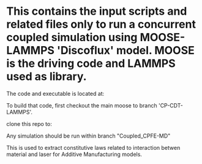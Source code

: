 # This contains the input scripts and related files only to run a concurrent coupled simulation using MOOSE-LAMMPS 'Discoflux' model. MOOSE is the driving code and LAMMPS used as library.

The code and executable is located at:

To build that code, first checkout the main moose to branch 'CP-CDT-LAMMPS'.

clone this repo to:

Any simulation should be run within branch "Coupled_CPFE-MD"


This is used to extract constitutive laws related to interaction betwen material and laser for Additive Manufacturing models.



